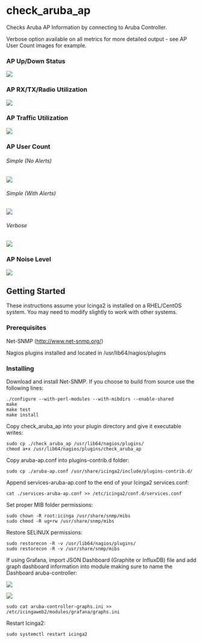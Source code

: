 # check_aruba_ap
Checks Aruba AP Information by connecting to Aruba Controller.

Verbose option available on all metrics for more detailed output - see AP User Count images for example.

### **AP Up/Down Status**

![](img/APStatusGraphSimple.png)

### **AP RX/TX/Radio Utilization**

![](img/APUtilizationGraphSimple.png)

### **AP Traffic Utilization**

![](img/APBandwidthGraphSimple.png)

### **AP User Count**

###### Simple (No Alerts)

![](img/APUserCountGraphSimple.png)

###### Simple (With Alerts)

![](img/APUserCountGraphWarning.png)

###### Verbose

![](img/APUserCountGraphVerbose.png)

### **AP Noise Level**

![](img/APNoiseLevelGraphSimple.png)

## Getting Started

These instructions assume your Icinga2 is installed on a RHEL/CentOS system.  You may need to modify slightly to work with other systems.

### Prerequisites

Net-SNMP (http://www.net-snmp.org/)

Nagios plugins installed and located in /usr/lib64/nagios/plugins

### Installing

Download and install Net-SNMP.  If you choose to build from source use the following lines:
```
./configure --with-perl-modules --with-mibdirs --enable-shared
make
make test
make install
```

Copy check_aruba_ap into your plugin directory and give it executable writes:

```
sudo cp ./check_aruba_ap /usr/lib64/nagios/plugins/
chmod a+x /usr/lib64/nagios/plugins/check_aruba_ap
```

Copy aruba-ap.conf into plugins-contrib.d folder:

```
sudo cp ./aruba-ap.conf /usr/share/icinga2/include/plugins-contrib.d/
```
Append services-aruba-ap.conf to the end of your Icinga2 services.conf:

```
cat ./services-aruba-ap.conf >> /etc/icinga2/conf.d/services.conf
```

Set proper MIB folder permissions:

```
sudo chown -R root:icinga /usr/share/snmp/mibs
sudo chmod -R ug+rw /usr/share/snmp/mibs
```

Restore SELINUX permissions:

```
sudo restorecon -R -v /usr/lib64/nagios/plugins/
sudo restorecon -R -v /usr/share/snmp/mibs
```

If using Grafana, import JSON Dashboard (Graphite or InfluxDB) file and add graph dashboard information into module making sure to name the Dashboard aruba-controller:

![](img/GrafanaDashboardImport.png)

![](img/GrafanaLoadJSON.png)

```
sudo cat aruba-controller-graphs.ini >> /etc/icingaweb2/modules/grafana/graphs.ini
```

Restart Icinga2:

```
sudo systemctl restart icinga2
```
